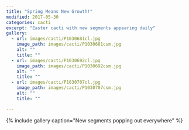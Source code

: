 ```yaml
---
title: "Spring Means New Growth!"
modified: 2017-05-30
categories: cacti
excerpt: "Easter cacti with new segments appearing daily"
gallery:
  - url: images/cacti/P1030681cl.jpg
    image_path: images/cacti/P1030681csm.jpg
    alt: ""
    title: ""
  - url: images/cacti/P1030692cl.jpg
    image_path: images/cacti/P1030692csm.jpg
    alt: ""
    title: ""
  - url: images/cacti/P1030707cl.jpg
    image_path: images/cacti/P1030707csm.jpg
    alt: ""
    title: ""

---
```


{% include gallery caption="New segments popping out everywhere" %}